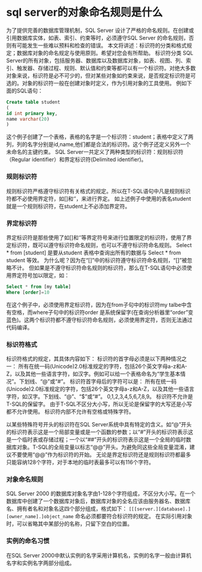 # sql server的对象命名规则是什么

为了提供完善的数据库管理机制，SQL Server 设计了严格的命名规则。在创建或引用数据库实体，如表、索引、约束等时，必须遵守SQL Server 的命名规则，否则有可能发生一些难以预料和检查的错误。
本文将讲述：标识符的分类和格式规定；数据库对象的命名规定与使用原则。希望对您会有所帮助。
标识符分类
SQL Server的所有对象，包括服务器、数据库以及数据库对象，如表、视图、列、索引、触发器、存储过程、规则、默认值和约束等都可以有一个标识符。对绝大多数对象来说，标识符是必不可少的，但对某些对象如约束来说，是否规定标识符是可选的。对象的标识符一般在创建对象时定义，作为引用对象的工具使用。
例如下面的SQL语句：
```sql
Create table student
(
id int primary key,
name varchar(20)
)
```
这个例子创建了一个表格，表格的名字是一个标识符：student；表格中定义了两列，列的名字分别是id,name,他们都是合法的标识符。这个例子还定义另外一个未命名的主键约束。
SQL Server一共定义了两种类型的标识符：规则标识符（Regular identifier）和界定标识符(Delimited identifier)。

### 规则标识符

规则标识符严格遵守标识符有关格式的规定。所以在T-SQL语句中凡是规则标识符都不必使用界定符，如[]和‘’，来进行界定。
如上述例子中使用的表名student 就是一个规则标识符，在student上不必添加界定符。

### 界定标识符

界定标识符是那些使用了如[]和‘’等界定符号来进行位置限定的标识符，使用了界定标识符，既可以遵守标识符命名规则，也可以不遵守标识符命名规则。
Select * from [student] 是要从student 表格中查询出所有的数据与
Select * from student 等效。
为什么呢？因为在“[]”中的标识符遵守标识符命名规则，“[]”被忽略不计。
但如果是不遵守标识符命名规则的标识符，那么在T-SQL语句中必须使用界定符号加以限定，如：

```sql
Select * from [my table]
Where [order]=10
```
在这个例子中，必须使用界定标识符，因为在from子句中的标识符my talbe中含有空格，而where子句中的标识符order 是系统保留字(在查询分析器里“order”变蓝色)。这两个标识符都不遵守标识符命名规则，必须使用界定符，否则无法通过代码编译。

### 标识符格式

标识符格式的规定，其具体内容如下：
标识符的首字母必须是以下两种情况之一：
所有在统一码(Unicode)2.0标准规定的字符，包括26个英文字母a-z和A-Z，以及其他一些语言字符，如汉字。例如可以给一个表格命名为“学生基本情况”。下划线、“@”或“#”。
标识符首字母后的字符可以是：
所有在统一码(Unicode)2.0标准规定的字符，包括26个英文字母a-z和A-Z，以及其他一些语言字符，如汉字。下划线、“@”、“$”或“#”。
0,1,2,3,4,5,6,7,8,9。
标识符不允许是T-SQL的保留字。
由于T-SQL不区分大小写，所以无论是保留字的大写还是小写都不允许使用。
标识符内部不允许有空格或特殊字符。

以某些特殊符号开头的标识符在SQL Server系统中具有特定的含义。如“@”开头的标识符表示这是一个局部变量或是一个函数的参数；以“#”开头的标识符表示这是一个临时表或存储过程；一个以“##”开头的标识符表示这是一个全局的临时数据库对象。T-SQL的全局变量以标志“@@”开头。为避免同这些全局变量混淆，建议不要使用“@@”作为标识符的开始。
无论是界定标识符还是规则标识符都最多只能容纳128个字符，对于本地的临时表最多可以有116个字符。

### 对象命名规则

SQL Server 2000 的数据库对象名字由1-128个字符组成，不区分大小写。在一个数据库中创建了一个数据库对象后，数据库对象的全名应该由服务器名、数据库名、拥有者名和对象名这四个部分组成，格式如下：
`[[[server.][database].][owner_name].]object_name` 命名必须都要符合标识符的规定。
在实际引用对象时，可以省略其中某部分的名称，只留下空白的位置。

### 实例的命名习惯

在SQL Server 2000中默认实例的名字采用计算机名，实例的名字一般由计算机名字和实例名字两部分组成。
